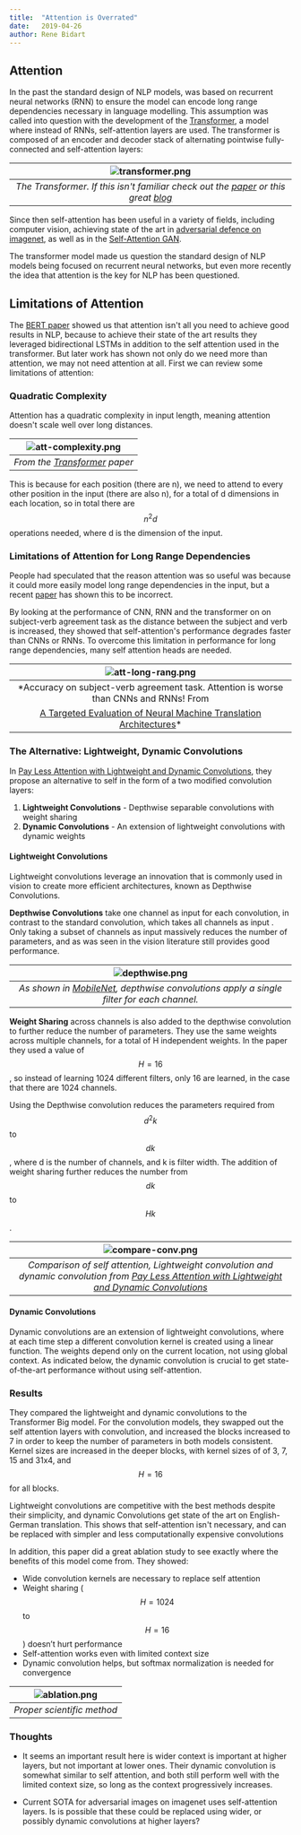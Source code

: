 ```yaml
---
title:  "Attention is Overrated"
date:   2019-04-26
author: Rene Bidart
---
```


## Attention

In the past the standard design of NLP models, was based on recurrent neural networks (RNN)  to ensure the model can encode long range dependencies necessary in language modelling. This assumption was called into question with the development of the [Transformer](https://arxiv.org/pdf/1706.03762.pdf), a model where instead of RNNs, self-attention layers are used. The transformer is composed of an encoder and decoder stack of alternating pointwise fully-connected and self-attention layers:

| ![transformer.png](/images/post_imgs/att-overrated/transformer.png) |
|:--:| 
| *The Transformer. If this isn't familiar check out the [paper](https://arxiv.org/pdf/1706.03762.pdf) or this great [blog](https://jalammar.github.io/illustrated-transformer/)* |

Since then self-attention has been useful in a variety of fields, including computer vision, achieving state of the art in [adversarial defence on imagenet](https://arxiv.org/abs/1812.03411), as well as in the [Self-Attention GAN](https://arxiv.org/abs/1805.08318).

The transformer model made us question the standard design of NLP models being focused on recurrent neural networks, but even more recently the idea that attention is the key for NLP has been questioned. 

## Limitations of Attention
The [BERT paper](https://arxiv.org/pdf/1810.04805.pdf) showed us that attention isn't all you need to achieve good results in NLP, because to achieve their state of the art results they leveraged bidirectional LSTMs in addition to the self attention used in the transformer. But later work has shown not only do we need more than attention, we may not need attention at all. First we can review some limitations of attention:

### Quadratic Complexity
Attention has a quadratic complexity in input length, meaning attention doesn't scale well over long distances.

| ![att-complexity.png](/images/post_imgs/att-overrated/att-complexity.png) |
|:--:| 
| *From the [Transformer](https://arxiv.org/pdf/1706.03762.pdf) paper* |

This is because for each position (there are n), we need to attend to every other position in the input (there are also n), for a total of d dimensions in each location, so in total there are $$n^2d$$ operations needed, where d is the dimension of the input.

### Limitations of Attention for Long Range Dependencies
People had speculated that the reason attention was so useful was because it could more easily model long range dependencies in the input, but a recent [paper](https://arxiv.org/pdf/1808.08946.pdf) has shown this to be incorrect. 

By looking at the performance of CNN, RNN and the transformer on on subject-verb agreement task as the distance between the subject and verb is increased, they showed that self-attention's performance degrades faster than CNNs or RNNs. To overcome this limitation in performance for long range dependencies, many self attention heads are needed.

| ![att-long-rang.png](/images/post_imgs/att-overrated/att-long-rang.png) |
|:--:| 
| *Accuracy on subject-verb agreement task. Attention is worse than CNNs and RNNs! From
[A Targeted Evaluation of Neural Machine Translation Architectures](https://arxiv.org/pdf/1808.08946.pdf)* |


### The Alternative: Lightweight, Dynamic Convolutions

In [Pay Less Attention with Lightweight and Dynamic Convolutions](https://openreview.net/pdf?id=SkVhlh09tX), they propose an alternative to self in the form of a two modified convolution layers:

1. **Lightweight Convolutions** - Depthwise separable convolutions with weight sharing
2. **Dynamic Convolutions** - An extension of lightweight convolutions with dynamic weights

#### Lightweight Convolutions
Lightweight convolutions leverage an innovation that is commonly used in vision to create more efficient architectures, known as Depthwise Convolutions. 

**Depthwise Convolutions** take one channel as input for each convolution,  in contrast to the standard convolution, which takes all channels as input . Only taking a subset of channels as input massively reduces the number of parameters, and as was seen in the vision literature still provides good performance. 

| ![depthwise.png](/images/post_imgs/att-overrated/depthwise.png) |
|:--:| 
| *As shown in [MobileNet](https://arxiv.org/pdf/1704.04861.pdf), depthwise convolutions apply a single filter for each channel.* |


**Weight Sharing** across channels is also added to the depthwise convolution to further reduce the number of parameters. They use the same weights across multiple channels, for a total of H independent weights. In the paper they used a value of $$H=16$$, so instead of learning 1024 different filters, only 16 are learned, in the case that there are 1024 channels.

Using the Depthwise convolution reduces the parameters required from $$d^2k$$ to $$dk$$, where d is the number of channels, and k is filter width. The addition of weight sharing further reduces the number from $$dk$$ to $$Hk$$.

| ![compare-conv.png](/images/post_imgs/att-overrated/compare-conv.png) |
|:--:| 
| *Comparison of self attention, Lightweight convolution and dynamic convolution from [Pay Less Attention with Lightweight and Dynamic Convolutions](https://openreview.net/pdf?id=SkVhlh09tX)* |

#### Dynamic Convolutions
Dynamic convolutions are an extension of lightweight convolutions, where at each time step a different convolution kernel is created using a linear function. The weights depend only on the current location, not using global context. As indicated below, the dynamic convolution is crucial to get state-of-the-art performance without using self-attention.


### Results
They compared the lightweight and dynamic convolutions to the Transformer Big model. For the convolution models, they swapped out the self attention layers with convolution, and increased the blocks increased to 7 in order to keep the number of parameters in both models consistent. Kernel sizes are increased in the deeper blocks, with kernel sizes of  of 3, 7, 15 and 31x4, and $$H=16$$ for all blocks.

Lightweight convolutions are competitive with the best methods despite their simplicity,  and dynamic Convolutions get state of the art on English-German translation. This shows that self-attention isn't necessary, and can be replaced with simpler and less computationally expensive convolutions

In addition, this paper did a great ablation study to see exactly where the benefits of this model come from. They showed:
* Wide convolution kernels are necessary to replace self attention
* Weight sharing ($$H=1024$$ to $$H=16$$) doesn’t hurt performance
* Self-attention works even with limited context size
* Dynamic convolution helps, but softmax normalization is needed for convergence

| ![ablation.png](/images/post_imgs/att-overrated/ablation.png) |
|:--:| 
| *Proper scientific method* |


### Thoughts
* It seems an important result here is wider context is important at higher layers, but not important at lower ones. Their dynamic convolution is somewhat similar to self attention, and both still perform well with the limited context size, so long as the context progressively increases.

* Current SOTA for adversarial images on imagenet uses self-attention layers. Is is possible that these could be replaced using wider, or possibly dynamic convolutions at higher layers?



